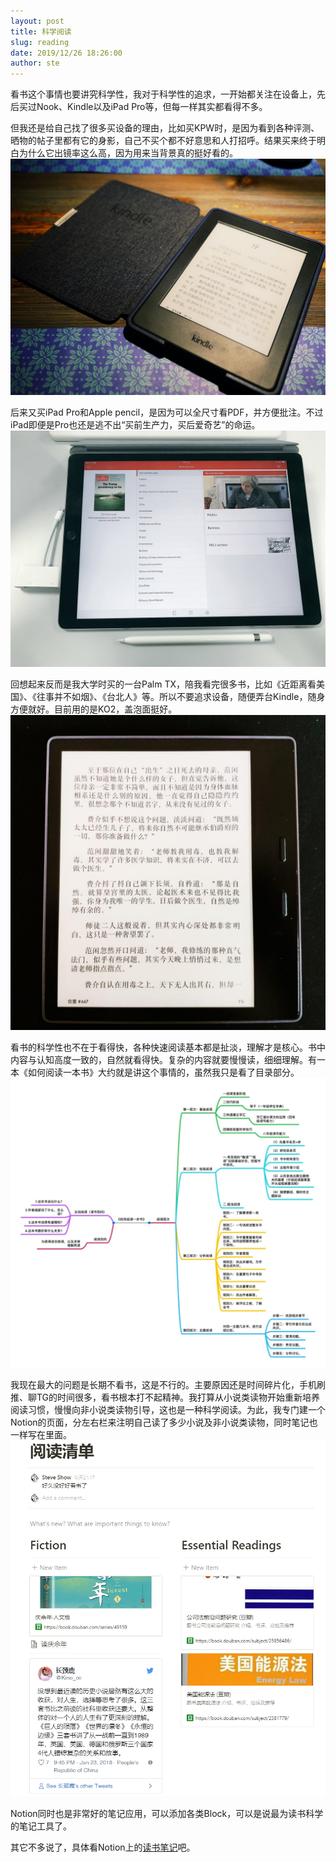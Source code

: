 ```yaml
---
layout: post
title: 科学阅读
slug: reading
date: 2019/12/26 18:26:00
author: ste
---
```


看书这个事情也要讲究科学性，我对于科学性的追求，一开始都关注在设备上，先后买过Nook、Kindle以及iPad Pro等，但每一样其实都看得不多。

但我还是给自己找了很多买设备的理由，比如买KPW时，是因为看到各种评测、晒物的帖子里都有它的身影，自己不买个都不好意思和人打招呼。结果买来终于明白为什么它出镜率这么高，因为用来当背景真的挺好看的。
![Kindle Paperwhite 3](./images/KPW.jpg)

后来又买iPad Pro和Apple pencil，是因为可以全尺寸看PDF，并方便批注。不过iPad即便是Pro也还是逃不出“买前生产力，买后爱奇艺”的命运。
![iPad Pro看经济学人](./images/iPad.jpg)

回想起来反而是我大学时买的一台Palm TX，陪我看完很多书，比如《近距离看美国》、《往事并不如烟》、《台北人》等。所以不要追求设备，随便弄台Kindle，随身方便就好。目前用的是KO2，盖泡面挺好。
![Kindle Oasis 2](./images/KO2.jpg)

看书的科学性也不在于看得快，各种快速阅读基本都是扯淡，理解才是核心。书中内容与认知高度一致的，自然就看得快。复杂的内容就要慢慢读，细细理解。有一本《如何阅读一本书》大约就是讲这个事情的，虽然我只是看了目录部分。
![盗一张图](./images/mindmap.jpg)

我现在最大的问题是长期不看书，这是不行的。主要原因还是时间碎片化，手机刷推、聊TG的时间很多，看书根本打不起精神。我打算从小说类读物开始重新培养阅读习惯，慢慢向非小说类读物引导，这也是一种科学阅读。为此，我专门建一个Notion的页面，分左右栏来注明自己读了多少小说及非小说类读物，同时笔记也一样写在里面。
![Notion](./images/reading-list.png)

Notion同时也是非常好的笔记应用，可以添加各类Block，可以是说最为读书科学的笔记工具了。

其它不多说了，具体看Notion上的[读书笔记](https://www.notion.so/a205f411cb604146b636e800999ccc7d)吧。